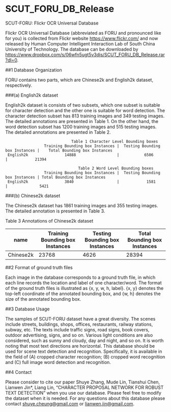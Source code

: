 # SCUT_FORU_DB_Release

SCUT-FORU: Flickr OCR Universal Database

Flickr OCR Universal Database (abbreviated as FORU and pronounced like for you) is collected from Flickr website https://www.flickr.com/ and now released by Human Computer Intelligent Interaction Lab of South China University of Technology. The database can be downloaded by https://www.dropbox.com/s/06wfn5ugt5v3djs/SCUT_FORU_DB_Release.rar?dl=0.

##1 Database Organization

FORU contains two parts, which are Chinese2k and English2k dataset, respectively.

###(a) English2k dataset

English2k dataset is consists of two subsets, which one subset is suitable for character detection and the other one is suitable for word detection. The character detection subset has 813 training images and 349 testing images. The detailed annotations are presented in Table 1. On the other hand, the word detection subset has 1200 training images and 515 testing images. The detailed annotations are presented in Table 2.

                                 Table 1 Character Level Bounding boxes
	                 Training Bounding box Instances |	Testing Bounding box Instances |	Total Bounding box Instances
     English2k                14888	                 |           6506	               |            21394

                                    Table 2 Word Level Bounding boxes
	                 Training Bounding box Instances |	Testing Bounding box Instances | Total Bounding box Instances
     English2k	              3840	                 |            1581	               |              5421
			            


###(b) Chinese2k dataset

The Chinese2k dataset has 1861 training images and 355 testing images. The detailed annotation is presented in Table 3.

 Table 3 Annotations of Chinese2k dataset

| name | Training Bounding box Instances | Testing Bounding box Instances | Total Bounding box Instances |
| ---------- | ---------- | ---------- | ---------- |
| Chinese2k |  23768 | 4626 | 28394 |


##2 Format of ground truth files

Each image in the database corresponds to a ground truth file, in which each line records the location and label of one character/word. The format of the ground truth files is illustrated as {x, y, w, h, label}. {x, y} denotes the top-left coordinate of the annotated bounding box, and {w, h} denotes the size of the annotated bounding box.

##3 Database Usage

The samples of SCUT-FORU dataset have a great diversity. The scenes include streets, buildings, shops, offices, restaurants, railway stations, subway, etc. The texts include traffic signs, road signs, book covers, outdoor advertising, signs, and so on. Various light conditions are also considered, such as sunny and cloudy, day and night, and so on. It is worth noting that most text directions are horizontal. This database should be used for scene text detection and recognition. Specifically, it is available in the field of (A) cropped character recognition; (B) cropped word recognition and (C) full image word detection and recognition.

##4 Contact

Please consider to cite our paper 
Shuye Zhang, Mude Lin, Tianshui Chen, Lianwen Jin*, Liang Lin, “CHARACTER PROPOSAL NETWORK FOR ROBUST TEXT DETECTION” when you use our database.
Please feel free to modify the dataset when it is needed. For any questions about this database please contact shuye.cheung@gmail.com or lianwen.jin@gmail.com.
